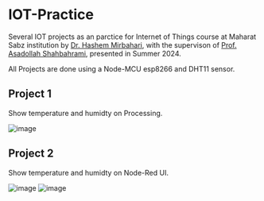 # IOT-Practice
Several IOT projects as an parctice for Internet of Things course at Maharat Sabz institution by [Dr. Hashem Mirbahari](https://www.linkedin.com/in/seyed-hashem-mirbahari/?originalSubdomain=ir), with the supervison of [Prof. Asadollah Shahbahrami](https://scholar.google.com/citations?user=RbUZMnEAAAAJ&hl=en), presented in Summer 2024.

All Projects are done using a Node-MCU esp8266 and DHT11 sensor.


## Project 1
Show temperature and humidty on Processing.

![image](https://github.com/user-attachments/assets/94084b3a-1689-464a-8531-644536ce2abd)


## Project 2
Show temperature and humidty on Node-Red UI.

![image](https://github.com/user-attachments/assets/9306a586-9ac3-4d54-b057-8932923d00d1)
![image](https://github.com/user-attachments/assets/bf4b8217-cb37-486e-8438-2f9f6fad9ecf)
